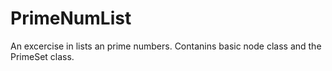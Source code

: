 # PrimeNumList
An excercise in lists an prime numbers.
Contanins basic node class and the PrimeSet class.
